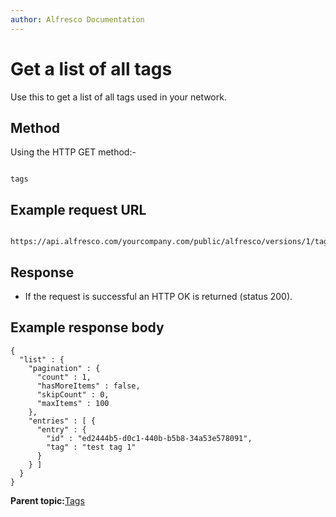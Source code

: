 ```yaml
---
author: Alfresco Documentation
---
```


# Get a list of all tags

Use this to get a list of all tags used in your network.

## Method

Using the HTTP GET method:-

```

tags
```

## Example request URL

```

https://api.alfresco.com/yourcompany.com/public/alfresco/versions/1/tags
```

## Response

-   If the request is successful an HTTP OK is returned \(status 200\).

## Example response body

```
{
  "list" : {
    "pagination" : {
      "count" : 1,
      "hasMoreItems" : false,
      "skipCount" : 0,
      "maxItems" : 100
    },
    "entries" : [ {
      "entry" : {
        "id" : "ed2444b5-d0c1-440b-b5b8-34a53e578091",
        "tag" : "test tag 1"
      }
    } ]
  }
}
```

**Parent topic:**[Tags](../../../pra/1/concepts/pra-tags.md)

